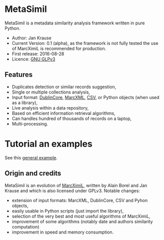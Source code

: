 # MetaSimil

MetaSimil is a metadata similarity analysis framework written in pure Python. 

- Author: Jan Krause
- Current Version: 0.1 (alpha), as the framework is not fully tested the use of MarcXimiL is recommended for production.
- First release: 2016-08-28
- Licence: [GNU GLPv3](http://www.gnu.org/copyleft/gpl.html)

## Features

- Duplicates detection or similar records suggestion,
- Single or multiple collections analysis, 
- Input format: [DublinCore](http://dublincore.org/schemas/xmls/), [MarcXML](http://www.loc.gov/standards/marcxml/), [CSV](https://en.wikipedia.org/wiki/Comma-separated_values), or Python objects (when used as a library),
- Live analysis within a data repository,
- Based on efficient information retrieval algorithms, 
- Can handles hundred of thousands of records on a laptop,
- Multi-processing.

# Tutorial an examples

See this [general example](./Examples/AnalysisScripts/AnalyseOneCollection.py).

## Origin and credits

MetaSimil is an evolution of [MarcXimiL](http://marcximil.sourceforge.net/), written by Alain Borel and Jan Krause and which is also licensed under GPLv3. Notable changes:

- extension of input formats: MarcXML, DublinCore, CSV and Pyhon objects,
- easily usable in Python scripts (just import the library),
- selection of the very best and most useful algorithms of MarcXimiL,
- improvement of some algorithms (notably date and authors similarity computation)
- improvement in speed and memory consumption.

